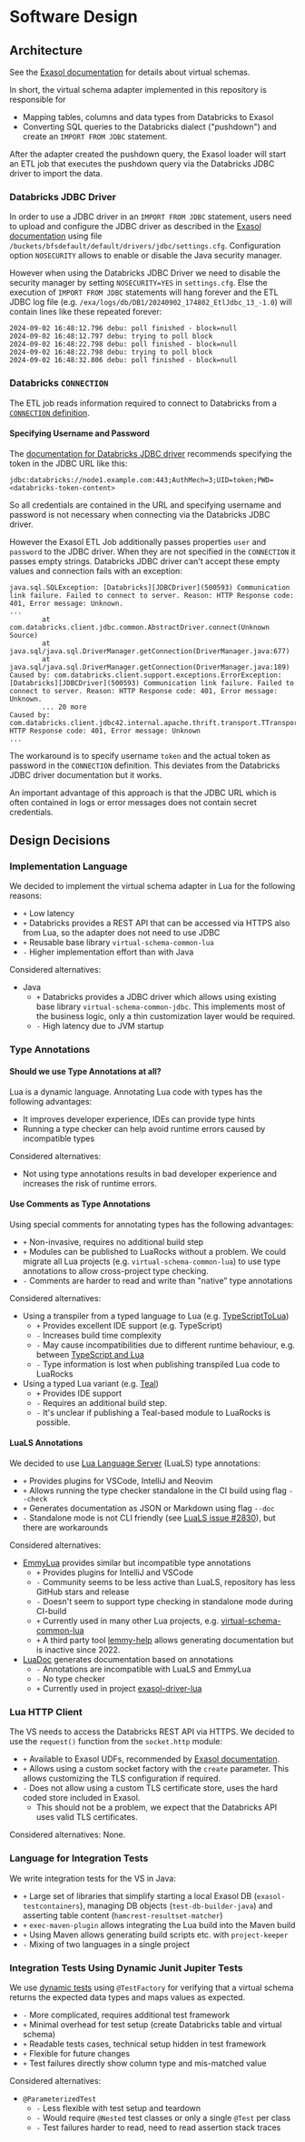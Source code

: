 # Software Design

## Architecture

See the [Exasol documentation](https://docs.exasol.com/db/latest/database_concepts/virtual_schemas.htm) for details about virtual schemas.

In short, the virtual schema adapter implemented in this repository is responsible for
* Mapping tables, columns and data types from Databricks to Exasol
* Converting SQL queries to the Databricks dialect ("pushdown") and create an `IMPORT FROM JDBC` statement.

After the adapter created the pushdown query, the Exasol loader will start an ETL job that executes the pushdown query via the Databricks JDBC driver to import the data.

### Databricks JDBC Driver

In order to use a JDBC driver in an `IMPORT FROM JDBC` statement, users need to upload and configure the JDBC driver as described in the [Exasol documentation](https://docs.exasol.com/db/latest/administration/on-premise/manage_drivers/add_jdbc_driver.htm) using file `/buckets/bfsdefault/default/drivers/jdbc/settings.cfg`. Configuration option `NOSECURITY` allows to enable or disable the Java security manager.

However when using the Databricks JDBC Driver we need to disable the security manager by setting `NOSECURITY=YES` in `settings.cfg`. Else the execution of `IMPORT FROM JDBC` statements will hang forever and the ETL JDBC log file (e.g. `/exa/logs/db/DB1/20240902_174802_EtlJdbc_13_-1.0`) will contain lines like these repeated forever:

```
2024-09-02 16:48:12.796 debu: poll finished - block=null
2024-09-02 16:48:12.797 debu: trying to poll block
2024-09-02 16:48:22.798 debu: poll finished - block=null
2024-09-02 16:48:22.798 debu: trying to poll block
2024-09-02 16:48:32.806 debu: poll finished - block=null
```

### Databricks `CONNECTION`

The ETL job reads information required to connect to Databricks from a [`CONNECTION` definition](https://docs.exasol.com/db/latest/sql/create_connection.htm).

#### Specifying Username and Password

The [documentation for Databricks JDBC driver](https://docs.databricks.com/en/_extras/documents/Databricks-JDBC-Driver-Install-and-Configuration-Guide.pdf) recommends specifying the token in the JDBC URL like this:

```
jdbc:databricks://node1.example.com:443;AuthMech=3;UID=token;PWD=<databricks-token-content>
```

So all credentials are contained in the URL and specifying username and password is not necessary when connecting via the Databricks JDBC driver.

However the Exasol ETL Job additionally passes properties `user` and `password` to the JDBC driver. When they are not specified in the `CONNECTION` it passes empty strings. Databricks JDBC driver can't accept these empty values and connection fails with an exception:

```
java.sql.SQLException: [Databricks][JDBCDriver](500593) Communication link failure. Failed to connect to server. Reason: HTTP Response code: 401, Error message: Unknown.
...
        at com.databricks.client.jdbc.common.AbstractDriver.connect(Unknown Source)
        at java.sql/java.sql.DriverManager.getConnection(DriverManager.java:677)
        at java.sql/java.sql.DriverManager.getConnection(DriverManager.java:189)
Caused by: com.databricks.client.support.exceptions.ErrorException: [Databricks][JDBCDriver](500593) Communication link failure. Failed to connect to server. Reason: HTTP Response code: 401, Error message: Unknown.
        ... 20 more
Caused by: com.databricks.client.jdbc42.internal.apache.thrift.transport.TTransportException: HTTP Response code: 401, Error message: Unknown
...
```

The workaround is to specify username `token` and the actual token as password in the `CONNECTION` definition. This deviates from the Databricks JDBC driver documentation but it works.

An important advantage of this approach is that the JDBC URL which is often contained in logs or error messages does not contain secret credentials.

## Design Decisions

### Implementation Language

We decided to implement the virtual schema adapter in Lua for the following reasons:
* `+` Low latency
* `+` Databricks provides a REST API that can be accessed via HTTPS also from Lua, so the adapter does not need to use JDBC
* `+` Reusable base library `virtual-schema-common-lua`
* `-` Higher implementation effort than with Java

Considered alternatives:
* Java
  * `+` Databricks provides a JDBC driver which allows using existing base library `virtual-schema-common-jdbc`. This implements most of the business logic, only a thin customization layer would be required.
  * `-` High latency due to JVM startup

### Type Annotations

#### Should we use Type Annotations at all?

Lua is a dynamic language. Annotating Lua code with types has the following advantages:
* It improves developer experience, IDEs can provide type hints
* Running a type checker can help avoid runtime errors caused by incompatible types

Considered alternatives:
* Not using type annotations results in bad developer experience and increases the risk of runtime errors.

#### Use Comments as Type Annotations

Using special comments for annotating types has the following advantages:
* `+` Non-invasive, requires no additional build step
* `+` Modules can be published to LuaRocks without a problem. We could migrate all Lua projects (e.g. `virtual-schema-common-lua`) to use type annotations to allow cross-project type checking.
* `-` Comments are harder to read and write than "native" type annotations

Considered alternatives:

* Using a transpiler from a typed language to Lua (e.g. [TypeScriptToLua](https://github.com/TypeScriptToLua/TypeScriptToLua))
  * `+` Provides excellent IDE support (e.g. TypeScript)
  * `-` Increases build time complexity
  * `-` May cause incompatibilities due to different runtime behaviour, e.g. between [TypeScript and Lua](https://typescripttolua.github.io/docs/caveats)
  * `-` Type information is lost when publishing transpiled Lua code to LuaRocks
* Using a typed Lua variant (e.g. [Teal](https://github.com/teal-language/tl))
  * `+` Provides IDE support
  * `-` Requires an additional build step.
  * `-` It's unclear if publishing a Teal-based module to LuaRocks is possible.

#### LuaLS Annotations

We decided to use [Lua Language Server](https://luals.github.io/) (LuaLS) type annotations:
* `+` Provides plugins for VSCode, IntelliJ and Neovim
* `+` Allows running the type checker standalone in the CI build using flag `--check`
* `+` Generates documentation as JSON or Markdown using flag `--doc`
* `-` Standalone mode is not CLI friendly (see [LuaLS issue #2830](https://github.com/LuaLS/lua-language-server/issues/2830)), but there are workarounds

Considered alternatives:
* [EmmyLua](https://github.com/EmmyLua) provides similar but incompatible type annotations
  * `+` Provides plugins for IntelliJ and VSCode
  * `-` Community seems to be less active than LuaLS, repository has less GitHub stars and release
  - `-` Doesn't seem to support type checking in standalone mode during CI-build
  * `+` Currently used in many other Lua projects, e.g. [virtual-schema-common-lua](https://github.com/exasol/virtual-schema-common-lua)
  + `+` A third party tool [lemmy-help](https://github.com/numToStr/lemmy-help) allows generating documentation but is inactive since 2022.
* [LuaDoc](https://keplerproject.github.io/luadoc/) generates documentation based on annotations
  * `-` Annotations are incompatible with LuaLS and EmmyLua
  * `-` No type checker
  * `+` Currently used in project [exasol-driver-lua](https://github.com/exasol/exasol-driver-lua)

### Lua HTTP Client

The VS needs to access the Databricks REST API via HTTPS. We decided to use the `request()` function from the `socket.http` module:
* `+` Available to Exasol UDFs, recommended by [Exasol documentation](https://docs.exasol.com/db/latest/database_concepts/udf_scripts/lua.htm#Auxiliarylibraries).
* `+` Allows using a custom socket factory with the `create` parameter. This allows customizing the TLS configuration if required.
* `-` Does not allow using a custom TLS certificate store, uses the hard coded store included in Exasol.
  * This should not be a problem, we expect that the Databricks API uses valid TLS certificates.

Considered alternatives: None.

### Language for Integration Tests

We write integration tests for the VS in Java:
* `+` Large set of libraries that simplify starting a local Exasol DB (`exasol-testcontainers`), managing DB objects (`test-db-builder-java`) and asserting table content (`hamcrest-resultset-matcher`)
* `+` `exec-maven-plugin` allows integrating the Lua build into the Maven build
* `+` Using Maven allows generating build scripts etc. with `project-keeper`
* `-` Mixing of two languages in a single project

### Integration Tests Using Dynamic Junit Jupiter Tests

We use [dynamic tests](https://junit.org/junit5/docs/current/user-guide/#writing-tests-dynamic-tests) using `@TestFactory` for verifying that a virtual schema returns the expected data types and maps values as expected.

* `-` More complicated, requires additional test framework
* `+` Minimal overhead for test setup (create Databricks table and virtual schema)
* `+` Readable tests cases, technical setup hidden in test framework
* `+` Flexible for future changes
* `+` Test failures directly show column type and mis-matched value

Considered alternatives:

* `@ParameterizedTest`
  * `-` Less flexible with test setup and teardown
  * `-` Would require `@Nested` test classes or only a single `@Test` per class
  * `-` Test failures harder to read, need to read assertion stack traces
